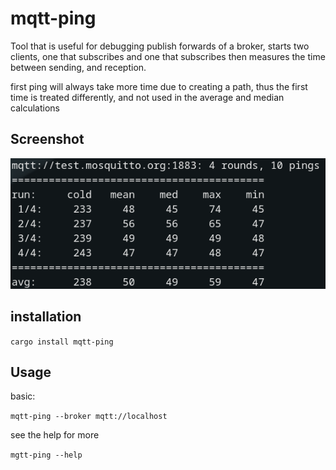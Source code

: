 # mqtt-ping

Tool that is useful for debugging publish forwards of a broker, 
starts two clients, one that subscribes and one that subscribes
then measures the time between sending, and reception.

first ping will always take more time due to creating a path, 
thus the first time is treated differently, and not used in the average 
and median calculations

## Screenshot

<img src="https://github.com/totalkrill/mqttping-rs/blob/master/screenshot.png/?raw=true">

## installation

`cargo install mqtt-ping`

## Usage

basic:

`mqtt-ping --broker mqtt://localhost`

see the help for more

`mgtt-ping --help`

